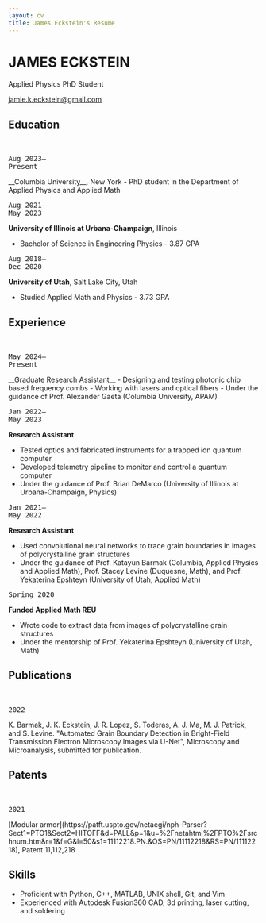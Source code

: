 ```yaml
---
layout: cv
title: James Eckstein's Resume
---
```

# JAMES ECKSTEIN
Applied Physics PhD Student

<div id="webaddress">
<a href="jamie.k.eckstein@gmail.com">jamie.k.eckstein@gmail.com</a>
</div>

## Education
<br/>
<pre>Aug 2023&#8211;<br />Present </pre>
__Columbia University__, New York
- PhD student in the Department of Applied Physics and Applied Math

<pre>Aug 2021&#8211;<br />May 2023 </pre>
__University of Illinois at Urbana-Champaign__, Illinois
- Bachelor of Science in Engineering Physics - 3.87 GPA

<pre>Aug 2018&#8211;<br />Dec 2020 </pre>
__University of Utah__, Salt Lake City, Utah
- Studied Applied Math and Physics - 3.73 GPA

## Experience
<br/>
<pre>May 2024&#8211;<br />Present </pre>
__Graduate Research Assistant__
- Designing and testing photonic chip based frequency combs
- Working with lasers and optical fibers
- Under the guidance of Prof. Alexander Gaeta (Columbia University, APAM)

<pre>Jan 2022&#8211;<br />May 2023 </pre>
__Research Assistant__
- Tested optics and fabricated instruments for a trapped ion quantum computer
- Developed telemetry pipeline to monitor and control a quantum computer
- Under the guidance of Prof. Brian DeMarco (University of Illinois at Urbana-Champaign, Physics)

<pre>Jan 2021&#8211;<br />May 2022 </pre>
__Research Assistant__
- Used convolutional neural networks to trace grain boundaries in images of polycrystalline grain structures
- Under the guidance of Prof. Katayun Barmak (Columbia, Applied Physics and Applied Math), Prof. Stacey Levine (Duquesne, Math), and Prof. Yekaterina Epshteyn (University of Utah, Applied Math)

<pre>Spring 2020</pre>
__Funded Applied Math REU__ 
- Wrote code to extract data from images of polycrystalline grain structures 
- Under the mentorship of Prof. Yekaterina Epshteyn (University of Utah, Math)

<!--
<pre>Summer 2019</pre>
__University of Illinois Materials Research Lab__ 
- Collaborated with others to assemble a sub-Kelvin refrigerator with a cryogenic cooling unit
- Updated and maintained existing data-gathering software written in Labview
-->

## Publications
<br/>
<pre>2022</pre>
K. Barmak, J. K. Eckstein, J. R. Lopez, S. Toderas, A. J. Ma, M. J. Patrick, and S. Levine. "Automated Grain Boundary Detection in Bright-Field Transmission Electron Microscopy Images via U-Net", Microscopy and Microanalysis, submitted for publication.

## Patents
<br/>
<pre>2021</pre>
[Modular armor](https://patft.uspto.gov/netacgi/nph-Parser?Sect1=PTO1&Sect2=HITOFF&d=PALL&p=1&u=%2Fnetahtml%2FPTO%2Fsrchnum.htm&r=1&f=G&l=50&s1=11112218.PN.&OS=PN/11112218&RS=PN/11112218), Patent 11,112,218

## Skills

- Proficient with Python, C++, MATLAB, UNIX shell, Git, and Vim
- Experienced with Autodesk Fusion360 CAD, 3d printing, laser cutting, and soldering

<!-- ### Footer

Last updated: May 2013 -->



